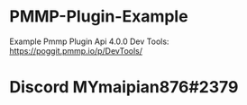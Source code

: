 # PMMP-Plugin-Example
Example Pmmp Plugin Api 4.0.0 
Dev Tools: https://poggit.pmmp.io/p/DevTools/
# Discord MYmaipian876#2379
